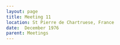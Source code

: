 ```yaml
---
layout: page
title: Meeting 11
location: St Pierre de Chartruese, France
date:  December 1976
parent: Meetings
---
```

